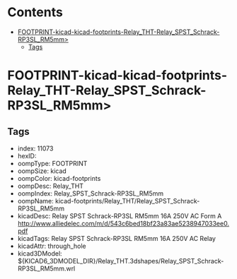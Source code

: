 



Contents
========

* [FOOTPRINT-kicad-kicad-footprints-Relay_THT-Relay_SPST_Schrack-RP3SL_RM5mm>](#footprint-kicad-kicad-footprints-relay_tht-relay_spst_schrack-rp3sl_rm5mm)
	* [Tags](#tags)

# FOOTPRINT-kicad-kicad-footprints-Relay_THT-Relay_SPST_Schrack-RP3SL_RM5mm>

## Tags

- index: 11073
- hexID: 
- oompType: FOOTPRINT
- oompSize: kicad
- oompColor: kicad-footprints
- oompDesc: Relay_THT
- oompIndex: Relay_SPST_Schrack-RP3SL_RM5mm
- oompName: kicad-footprints/Relay_THT/Relay_SPST_Schrack-RP3SL_RM5mm
- kicadDesc: Relay SPST Schrack-RP3SL RM5mm 16A 250V AC Form A http://www.alliedelec.com/m/d/543c6bed18bf23a83ae5238947033ee0.pdf
- kicadTags: Relay SPST Schrack-RP3SL RM5mm 16A 250V AC Relay
- kicadAttr: through_hole
- kicad3DModel: ${KICAD6_3DMODEL_DIR}/Relay_THT.3dshapes/Relay_SPST_Schrack-RP3SL_RM5mm.wrl
